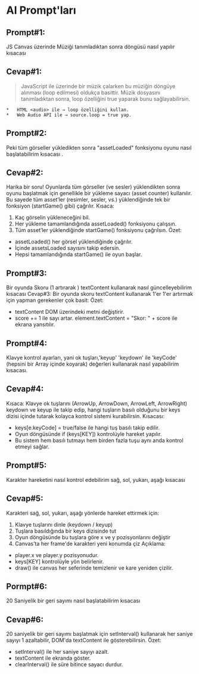 # AI Prompt'ları
## Prompt#1:
JS Canvas üzerinde Müziği tanımladıktan sonra döngüsü nasıl yapılır kısacası

## Cevap#1:
> JavaScript ile <canvas> üzerinde bir müzik çalarken bu müziğin döngüye alınması (loop edilmesi) oldukça basittir. Müzik dosyasını tanımladıktan sonra, loop özelliğini true yaparak bunu sağlayabilirsin.
```Kısaca:
*	HTML <audio> ile → loop özelliğini kullan.
*	Web Audio API ile → source.loop = true yap.
```
## Prompt#2:
Peki tüm görseller yükledikten sonra "assetLoaded" fonksiyonu oyunu nasıl başlatabilirim kısacası .

## Cevap#2:
Harika bir soru! Oyunlarda tüm görseller (ve sesler) yüklendikten sonra oyunu başlatmak için genellikle bir yükleme sayacı (asset counter) kullanılır. Bu sayede tüm asset’ler (resimler, sesler, vs.) yüklendiğinde tek bir fonksiyon (startGame() gibi) çağrılır.
Kısaca:
1.	Kaç görselin yükleneceğini bil.
2.	Her yükleme tamamlandığında assetLoaded() fonksiyonu çalışsın.
3.	Tüm asset’ler yüklendiğinde startGame() fonksiyonu çağrılsın.
Özet:
*	assetLoaded() her görsel yüklendiğinde çağrılır.
*	İçinde assetsLoaded sayısını takip edersin.
*	Hepsi tamamlandığında startGame() ile oyun başlar.

## Prompt#3:
Bir oyunda Skoru (1 artırarak ) textContent kullanarak nasıl güncelleyebilirim kısacası
Cevap#3:
Bir oyunda skoru textContent kullanarak 1'er 1'er artırmak için yapman gerekenler çok basit:
Özet:
*	textContent DOM üzerindeki metni değiştirir.
*	score += 1 ile sayı artar.
  	element.textContent = "Skor: " + score ile ekrana yansıtılır.

## Prompt#4:
Klavye kontrol ayarları, yani ok tuşları,'keyup' 'keydown' ile 'keyCode' (hepsini bir Array içinde koyarak) değerleri kullanarak nasıl yapabilirim kısacası.

## Cevap#4:
Kısaca: Klavye ok tuşlarını (ArrowUp, ArrowDown, ArrowLeft, ArrowRight) keydown ve keyup ile takip edip, hangi tuşların basılı olduğunu bir keys dizisi içinde tutarak kolayca kontrol sistemi kurabilirsin.
Kısacası:
*	keys[e.keyCode] = true/false ile hangi tuş basılı takip edilir.
*	Oyun döngüsünde if (keys[KEY]) kontrolüyle hareket yapılır.
*	Bu sistem hem basılı tutmayı hem birden fazla tuşu aynı anda kontrol etmeyi sağlar.

## Prompt#5:
Karakter hareketini nasıl kontrol edebilirim sağ, sol, yukarı, aşağı kısacası 

## Cevap#5:
Karakteri sağ, sol, yukarı, aşağı yönlerde hareket ettirmek için:
1.	Klavye tuşlarını dinle (keydown / keyup)
2.	Tuşlara basıldığında bir keys dizisinde tut
3.	Oyun döngüsünde bu tuşlara göre x ve y pozisyonlarını değiştir
4.	Canvas’ta her frame'de karakteri yeni konumda çiz
Açıklama:
*	player.x ve player.y pozisyonudur.
*	keys[KEY] kontrolüyle yön belirlenir.
*	draw() ile canvas her seferinde temizlenir ve kare yeniden çizilir.

## Pormpt#6:
20 Saniyelik bir geri sayımı nasıl başlatabilirim kısacası

## Cevap#6:
20 saniyelik bir geri sayımı başlatmak için setInterval() kullanarak her saniye sayıyı 1 azaltabilir, DOM'da textContent ile gösterebilirsin.
Özet:
*	setInterval() ile her saniye sayıyı azalt.
*	textContent ile ekranda göster.
*	clearInterval() ile süre bitince sayacı durdur.
